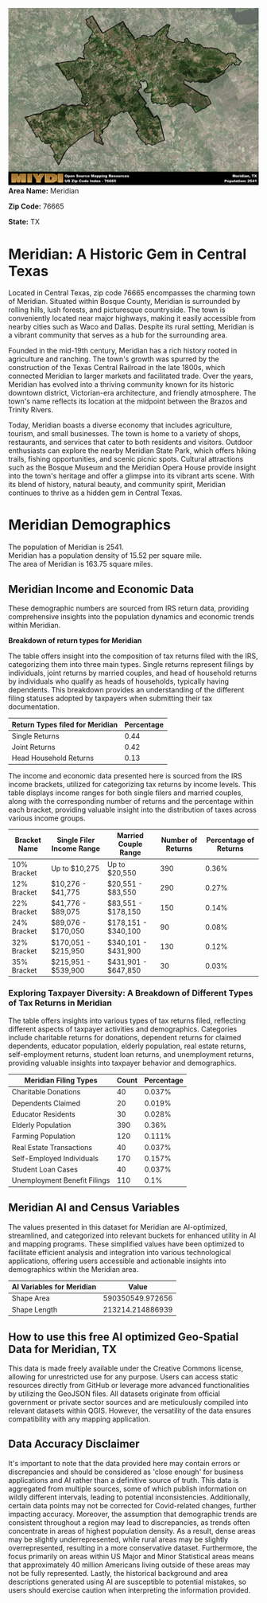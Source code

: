 ![Image Alt Text](../_images/76665.png)
**Area Name:** Meridian

**Zip Code:** 76665

**State:** TX


# Meridian: A Historic Gem in Central Texas

Located in Central Texas, zip code 76665 encompasses the charming town of Meridian. Situated within Bosque County, Meridian is surrounded by rolling hills, lush forests, and picturesque countryside. The town is conveniently located near major highways, making it easily accessible from nearby cities such as Waco and Dallas. Despite its rural setting, Meridian is a vibrant community that serves as a hub for the surrounding area.

Founded in the mid-19th century, Meridian has a rich history rooted in agriculture and ranching. The town's growth was spurred by the construction of the Texas Central Railroad in the late 1800s, which connected Meridian to larger markets and facilitated trade. Over the years, Meridian has evolved into a thriving community known for its historic downtown district, Victorian-era architecture, and friendly atmosphere. The town's name reflects its location at the midpoint between the Brazos and Trinity Rivers.

Today, Meridian boasts a diverse economy that includes agriculture, tourism, and small businesses. The town is home to a variety of shops, restaurants, and services that cater to both residents and visitors. Outdoor enthusiasts can explore the nearby Meridian State Park, which offers hiking trails, fishing opportunities, and scenic picnic spots. Cultural attractions such as the Bosque Museum and the Meridian Opera House provide insight into the town's heritage and offer a glimpse into its vibrant arts scene. With its blend of history, natural beauty, and community spirit, Meridian continues to thrive as a hidden gem in Central Texas.

# Meridian Demographics

The population of Meridian is 2541.  
Meridian has a population density of 15.52 per square mile.  
The area of Meridian is 163.75 square miles.  

## Meridian Income and Economic Data

These demographic numbers are sourced from IRS return data, providing comprehensive insights into the population dynamics and economic trends within Meridian.

**Breakdown of return types for Meridian**

The table offers insight into the composition of tax returns filed with the IRS, categorizing them into three main types. Single returns represent filings by individuals, joint returns by married couples, and head of household returns by individuals who qualify as heads of households, typically having dependents. This breakdown provides an understanding of the different filing statuses adopted by taxpayers when submitting their tax documentation.

| Return Types filed for Meridian                              | Percentage          |
|----------------------------------------------------------|---------------------|
| Single Returns                                            | 0.44 |
| Joint Returns                                             | 0.42 |
| Head Household Returns                                    | 0.13 |

The income and economic data presented here is sourced from the IRS income brackets, utilized for categorizing tax returns by income levels. This table displays income ranges for both single filers and married couples, along with the corresponding number of returns and the percentage within each bracket, providing valuable insight into the distribution of taxes across various income groups.

| Bracket Name       | Single Filer Income Range | Married Couple Range | Number of Returns | Percentage of Returns |
|--------------------|----------------------------|----------------------|-------------------|-----------------------|
| 10% Bracket        | Up to $10,275              | Up to $20,550        | 390 | 0.36% |
| 12% Bracket        | $10,276 - $41,775          | $20,551 - $83,550    | 290 | 0.27% |
| 22% Bracket        | $41,776 - $89,075          | $83,551 - $178,150   | 150 | 0.14% |
| 24% Bracket        | $89,076 - $170,050         | $178,151 - $340,100  | 90 | 0.08% |
| 32% Bracket        | $170,051 - $215,950        | $340,101 - $431,900  | 130 | 0.12% |
| 35% Bracket        | $215,951 - $539,900        | $431,901 - $647,850  | 30 | 0.03% |

### Exploring Taxpayer Diversity: A Breakdown of Different Types of Tax Returns in Meridian

The table offers insights into various types of tax returns filed, reflecting different aspects of taxpayer activities and demographics. Categories include charitable returns for donations, dependent returns for claimed dependents, educator population, elderly population, real estate returns, self-employment returns, student loan returns, and unemployment returns, providing valuable insights into taxpayer behavior and demographics.

| Meridian Filing Types                    | Count | Percentage |
|--------------------------------------|-------|------------|
| Charitable Donations                 | 40 | 0.037% |
| Dependents Claimed                   | 20 | 0.019% |
| Educator Residents                   | 30 | 0.028% |
| Elderly Population                   | 390 | 0.36% |
| Farming Population                   | 120 | 0.111% |
| Real Estate Transactions             | 40 | 0.037% |
| Self-Employed Individuals            | 170 | 0.157% |
| Student Loan Cases                   | 40 | 0.037% |
| Unemployment Benefit Filings         | 110 | 0.1% |

## Meridian AI and Census Variables

The values presented in this dataset for Meridian are AI-optimized, streamlined, and categorized into relevant buckets for enhanced utility in AI and mapping programs. These simplified values have been optimized to facilitate efficient analysis and integration into various technological applications, offering users accessible and actionable insights into demographics within the Meridian area.

| AI Variables for Meridian | Value |
|-------------|-------|
| Shape Area | 590350549.972656 |
| Shape Length | 213214.214886939 |

## How to use this free AI optimized Geo-Spatial Data for Meridian, TX

This data is made freely available under the Creative Commons license, allowing for unrestricted use for any purpose. Users can access static resources directly from GitHub or leverage more advanced functionalities by utilizing the GeoJSON files. All datasets originate from official government or private sector sources and are meticulously compiled into relevant datasets within QGIS. However, the versatility of the data ensures compatibility with any mapping application.

## Data Accuracy Disclaimer
It's important to note that the data provided here may contain errors or discrepancies and should be considered as 'close enough' for business applications and AI rather than a definitive source of truth. This data is aggregated from multiple sources, some of which publish information on wildly different intervals, leading to potential inconsistencies. Additionally, certain data points may not be corrected for Covid-related changes, further impacting accuracy. Moreover, the assumption that demographic trends are consistent throughout a region may lead to discrepancies, as trends often concentrate in areas of highest population density. As a result, dense areas may be slightly underrepresented, while rural areas may be slightly overrepresented, resulting in a more conservative dataset. Furthermore, the focus primarily on areas within US Major and Minor Statistical areas means that approximately 40 million Americans living outside of these areas may not be fully represented. Lastly, the historical background and area descriptions generated using AI are susceptible to potential mistakes, so users should exercise caution when interpreting the information provided.
